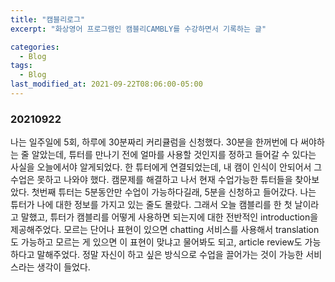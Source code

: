 ```yaml
---
title: "캠블리로그"
excerpt: "화상영어 프로그램인 캠블리CAMBLY를 수강하면서 기록하는 글"

categories:
  - Blog
tags:
  - Blog
last_modified_at: 2021-09-22T08:06:00-05:00
---
```

### 20210922
나는 일주일에 5회, 하루에 30분짜리 커리큘럼을 신청했다. 30분을 한꺼번에 다 써야하는 줄 알았는데, 튜터를 만나기 전에 얼마를 사용할 것인지를 정하고 들어갈 수 있다는 사실을 오늘에서야 알게되었다.
한 튜터에게 연결되었는데, 내 캠이 인식이 안되어서 그 수업은 못하고 나와야 했다. 캠문제를 해결하고 나서 현재 수업가능한 튜터들을 찾아보았다.
첫번째 튜터는 5분동안만 수업이 가능하다길래, 5분을 신청하고 들어갔다. 나는 튜터가 나에 대한 정보를 가지고 있는 줄도 몰랐다. 그래서 오늘 캠블리를 한 첫 날이라고 말했고, 튜터가 캠블리를 어떻게 사용하면 되는지에 대한
전반적인 introduction을 제공해주었다. 모르는 단어나 표현이 있으면 chatting 서비스를 사용해서 translation도 가능하고 모르는 게 있으면 이 표현이 맞냐고 물어봐도 되고, article review도 가능하다고 말해주었다.
정말 자신이 하고 싶은 방식으로 수업을 끌어가는 것이 가능한 서비스라는 생각이 들었다.
